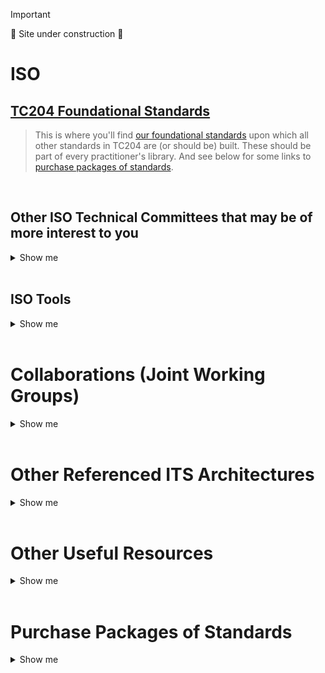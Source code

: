 <!-- resources.md -->

> [!Important]
> 🚧 Site under construction 🚧

# ISO

## [TC204 Foundational Standards](tc204-standards-main-page.md)
> This is where you'll find [our foundational standards](tc204-standards-main-page.md) upon which all other standards in TC204 are (or should be) built. These should be part of every practitioner's library.  And see below for some links to [purchase packages of standards](https://github.com/ISO-TC204/ISO-TC204.github.io/edit/overview/resources.md#purchase-packages-of-standards).
<br>

## Other ISO Technical Committees that may be of more interest to you
<details>
  <summary>Show me</summary>
  
### [ISO/TC 22 Road vehicles](https://www.iso.org/committee/46706.html)
>Standardization of all aspects for all types of road vehicles and their interfaces approved for operation on public roads for the whole life cycle concerning safety, security, sustainability, compatibility, interchangeability, maintenance, evaluation of performance and quality.
>
>It also includes, but is not limited to, these vehicle related aspects:
>* hardware and software;
>* driving automation;
>* communication and connected driving;
>* test equipment and tools;
<br>

### [ISO/TC 268/SC 2 Sustainable cities and communities - Sustainable mobility and transportation](https://www.iso.org/committee/8742800.html)
>Standardization in the field of Sustainable mobility and transportation will promote and support a multi-sectorial integrated approach of sustainable cities and communities with a long-term vision based on the purposes of sustainability defined in ISO 37101.
>
>The SubCommittee will consider organisational issues, infrastructures and services in the mobility and transportation options for cities and communities, including those related to new technologies (i.e. electric, hydrogen, autonomous). The proposed series of International Standards will provide requirements, frameworks, guidance and supporting techniques and tools for cities and territories, as well as all mobility and transportation stakeholders to plan, develop, operate, maintain and manage sustainable mobility and transportation systems and services with a long-term vision.
<br>

### [ISO/TC 344 Innovative logistics](https://www.iso.org/committee/9824329.html)
>Standardization of services, techniques and management in the field of logistics, specifically including the process of distributing goods from manufacturer or distributor to regional hub, distribution center, and ultimately to businesses such as urban retailers, and to improve the quality, safety and efficiency of distribution operations, and to enhance the stability, flexibility and sustainability in logistics.
</details>
<br>

## ISO Tools
<details>
  <summary>Show me</summary>
  
### [ISO Online Browsing Platform](https://www.iso.org/obp/ui/en/)
>Access the most up to date content in ISO standards, graphical symbols, codes or terms and definitions. Preview content before you buy, search within documents and easily navigate between standards
<br>

### ISO Deliverables
>A description of the types of ISO deliverables are found [here](http://www.iso.org/iso/home/standards_development/deliverables-all.htm)
</details>
<br>

# Collaborations (Joint Working Groups)
<details>
  <summary>Show me</summary>

## Administered by ISO/TC 204
### [ISO/IEC JTC1 Information Technology](https://jtc1info.org/)
>Joint ISO/TC 204 - ISO/IEC JTC1 [WG11: City data model transportation planning](https://www.iso.org/committee/45020.html)
<br>
<br>

## Administered by others
### [ISO/TC 211/JWG 11 - Smart Cities](https://jtc1info.org/technology/working-groups/smart-cities/) 
>Joint ISO/TC 211 - ISO/TC 204 WG: GIS-ITS
</details>
<br>

# Other Referenced ITS Architectures
<details>
  <summary>Show me</summary>
  
>TC204 leverages the following two international ITS architectures as the basis for its own ITS Architecture...  
>* [ARC-IT - Architecture Reference for Cooperative and Intelligent Transportation](https://www.arc-it.net/index.html)
>* [FRAME - The European FRAMEwork Architecture](https://frame-online.eu/)
</details>
  <br>

# Other Useful Resources
<details>
  <summary>Show me</summary>
  
### [EU-ICIP GUIDE to Intelligent Transport Systems Standards](www.mobilityits.eu)
>This site is a rich source of information about ITS Communications and Information Protocols together with foundational concepts such as “About ITS”, “ITS Architecture” and definitions of commonly-used terminology. The site is developed and maintained by CEN/TC278.
</details>
<br>

# Purchase Packages of Standards
<details>
  <summary>Show me</summary>

### [StandardLand (Czech Republic)](https://www.standardland.cz/)
>Use your browser to translate from Czech to your language
<br>

### [iTeh Standards - European, American and International Standards online](https://standards.iteh.ai/)
>iTeh Inc is a software development and IT consulting team of professionals who provide consulting, development and implementation of solutions for all types of businesses.
>
>In cooperation, with the Slovenian Institute of Standardization (SIST), iTeh create a unique solution that covers all aspects of the lifecycle of Standardization organizations. iTeh Standards is a part of the solution that helps SIST to provide and sell their products to Customers.
</details>
<br>
<br>



